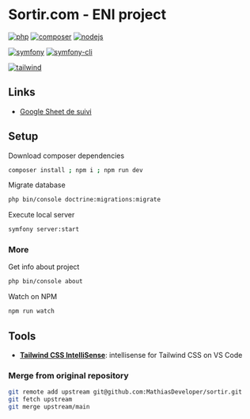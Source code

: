 # Sortir.com - ENI project

[![php](https://img.shields.io/static/v1?label=PHP&message=v7.4&color=777bb4&style=flat-square&logo=php&logoColor=ffffff)](https://www.php.net)
[![composer](https://img.shields.io/static/v1?label=Composer&message=v2.0&color=885630&style=flat-square&logo=composer&logoColor=ffffff)](https://getcomposer.org)
[![nodejs](https://img.shields.io/static/v1?label=NodeJS&message=14.16&color=339933&style=flat-square&logo=node.js&logoColor=ffffff)](https://nodejs.org/en)

[![symfony](https://img.shields.io/static/v1?label=Symfony&message=v5.2&color=000000&style=flat-square&logo=symfony&logoColor=ffffff)](https://symfony.com)
[![symfony-cli](https://img.shields.io/static/v1?label=Symfony%20CLI&message=v4.23&color=000000&style=flat-square&logo=symfony&logoColor=ffffff)](https://symfony.com/download)

[![tailwind](https://img.shields.io/static/v1?label=Tailwind%20CSS&message=v2.0&color=38B2AC&style=flat-square&logo=tailwind-css&logoColor=ffffff)](https://tailwindcss.com)

## Links

- [Google Sheet de suivi](https://docs.google.com/spreadsheets/d/131CAxNME372qm2FX7gnCs4deH3-LuFOWtwokA7fnBF0/edit)

## Setup

Download composer dependencies

```bash
composer install ; npm i ; npm run dev
```

Migrate database

```bash
php bin/console doctrine:migrations:migrate
```

Execute local server

```bash
symfony server:start
```

### More

Get info about project

```bash
php bin/console about
```

Watch on NPM

```bash
npm run watch
```

## Tools

- [**Tailwind CSS IntelliSense**](https://marketplace.visualstudio.com/items?itemName=bradlc.vscode-tailwindcss): intellisense for Tailwind CSS on VS Code

### Merge from original repository

```bash
git remote add upstream git@github.com:MathiasDeveloper/sortir.git
git fetch upstream
git merge upstream/main
```
